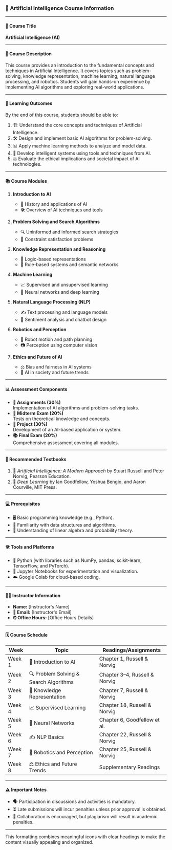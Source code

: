### 🧠 Artificial Intelligence Course Information

---

#### **📘 Course Title**  
**Artificial Intelligence (AI)**  

---

#### **📄 Course Description**  
This course provides an introduction to the fundamental concepts and techniques in Artificial Intelligence. It covers topics such as problem-solving, knowledge representation, machine learning, natural language processing, and robotics. Students will gain hands-on experience by implementing AI algorithms and exploring real-world applications.  

---

#### **🎯 Learning Outcomes**  
By the end of this course, students should be able to:  
1. 🏗️ Understand the core concepts and techniques of Artificial Intelligence.  
2. 🛠️ Design and implement basic AI algorithms for problem-solving.  
3. 📊 Apply machine learning methods to analyze and model data.  
4. 🤖 Develop intelligent systems using tools and techniques from AI.  
5. ⚖️ Evaluate the ethical implications and societal impact of AI technologies.  

---

#### **📚 Course Modules**  
1. **Introduction to AI**  
   - 🌟 History and applications of AI  
   - 🛠️ Overview of AI techniques and tools  

2. **Problem Solving and Search Algorithms**  
   - 🔍 Uninformed and informed search strategies  
   - 🧩 Constraint satisfaction problems  

3. **Knowledge Representation and Reasoning**  
   - 🧠 Logic-based representations  
   - 🔗 Rule-based systems and semantic networks  

4. **Machine Learning**  
   - 📈 Supervised and unsupervised learning  
   - 🤖 Neural networks and deep learning  

5. **Natural Language Processing (NLP)**  
   - ✍️ Text processing and language models  
   - 💬 Sentiment analysis and chatbot design  

6. **Robotics and Perception**  
   - 🚙 Robot motion and path planning  
   - 📷 Perception using computer vision  

7. **Ethics and Future of AI**  
   - ⚖️ Bias and fairness in AI systems  
   - 🔮 AI in society and future trends  

---

#### **📊 Assessment Components**  
- **📂 Assignments (30%)**  
  Implementation of AI algorithms and problem-solving tasks.  
- **📝 Midterm Exam (20%)**  
  Tests on theoretical knowledge and concepts.  
- **📁 Project (30%)**  
  Development of an AI-based application or system.  
- **📚 Final Exam (20%)**  
  Comprehensive assessment covering all modules.  

---

#### **📖 Recommended Textbooks**  
1. 📕 *Artificial Intelligence: A Modern Approach* by Stuart Russell and Peter Norvig, Pearson Education.  
2. 📗 *Deep Learning* by Ian Goodfellow, Yoshua Bengio, and Aaron Courville, MIT Press.  

---

#### **💻 Prerequisites**  
- 🖥️ Basic programming knowledge (e.g., Python).  
- 📐 Familiarity with data structures and algorithms.  
- 🧮 Understanding of linear algebra and probability theory.  

---

#### **🛠️ Tools and Platforms**  
- 🐍 Python (with libraries such as NumPy, pandas, scikit-learn, TensorFlow, and PyTorch).  
- 📓 Jupyter Notebooks for experimentation and visualization.  
- ☁️ Google Colab for cloud-based coding.  

---

#### **👩‍🏫 Instructor Information**  
- **Name:** [Instructor's Name]  
- **📧 Email:** [Instructor's Email]  
- **⏰ Office Hours:** [Office Hours Details]  

---

#### **🗓️ Course Schedule**  

| **Week** | **Topic**                              | **Readings/Assignments**              |  
|----------|---------------------------------------|---------------------------------------|  
| Week 1   | 🌟 Introduction to AI                 | Chapter 1, Russell & Norvig           |  
| Week 2   | 🔍 Problem Solving & Search Algorithms | Chapter 3–4, Russell & Norvig         |  
| Week 3   | 🧠 Knowledge Representation            | Chapter 7, Russell & Norvig           |  
| Week 4   | 📈 Supervised Learning                | Chapter 18, Russell & Norvig          |  
| Week 5   | 🤖 Neural Networks                    | Chapter 6, Goodfellow et al.          |  
| Week 6   | ✍️ NLP Basics                         | Chapter 22, Russell & Norvig          |  
| Week 7   | 🚙 Robotics and Perception            | Chapter 25, Russell & Norvig          |  
| Week 8   | ⚖️ Ethics and Future Trends           | Supplementary Readings                |  

---

#### **⚠️ Important Notes**  
- 🗣️ Participation in discussions and activities is mandatory.  
- ⏳ Late submissions will incur penalties unless prior approval is obtained.  
- 🤝 Collaboration is encouraged, but plagiarism will result in academic penalties.  

--- 

This formatting combines meaningful icons with clear headings to make the content visually appealing and organized.
